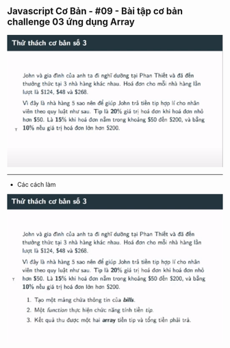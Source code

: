 ## Javascript Cơ Bản - #09 - Bài tập cơ bản challenge 03 ứng dụng Array

![img.png](img.png)

---

- Các cách làm

![img_1.png](img_1.png)

